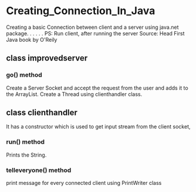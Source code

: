 # Creating_Connection_In_Java

Creating a basic Connection between client and a server using java.net package.
.
.
.
.
.
PS: Run client, after running the server
Source: Head First Java book by O'Reily
## class improvedserver
 ### go() method
 Create a Server Socket and accept the request from the user and adds it to the ArrayList. Create a Thread 
 using clienthandler class.
## class clienthandler
It has a constructor which is used to get input stream from the client socket,
 ### run() method
 Prints the String.
 ### telleveryone() method
 print message for every connected client using PrintWriter class





